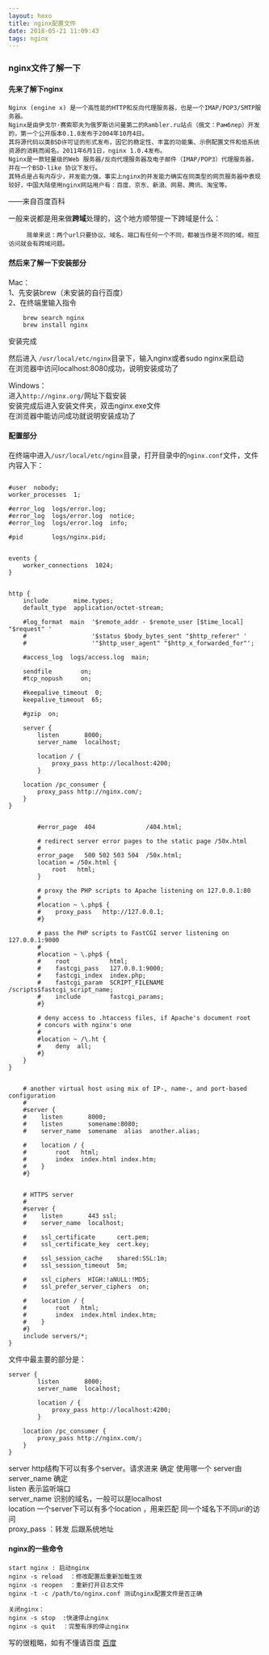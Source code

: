 ```yaml
---
layout: hexo
title: nginx配置文件
date: 2018-05-21 11:09:43
tags: nginx
---
```


### nginx文件了解一下

#### 先来了解下nginx

```
Nginx (engine x) 是一个高性能的HTTP和反向代理服务器，也是一个IMAP/POP3/SMTP服务器。
Nginx是由伊戈尔·赛索耶夫为俄罗斯访问量第二的Rambler.ru站点（俄文：Рамблер）开发的，第一个公开版本0.1.0发布于2004年10月4日。
其将源代码以类BSD许可证的形式发布，因它的稳定性、丰富的功能集、示例配置文件和低系统资源的消耗而闻名。2011年6月1日，nginx 1.0.4发布。
Nginx是一款轻量级的Web 服务器/反向代理服务器及电子邮件（IMAP/POP3）代理服务器，并在一个BSD-like 协议下发行。
其特点是占有内存少，并发能力强，事实上nginx的并发能力确实在同类型的网页服务器中表现较好，中国大陆使用nginx网站用户有：百度、京东、新浪、网易、腾讯、淘宝等。

```

——来自百度百科

一般来说都是用来做**跨域**处理的，这个地方顺带提一下跨域是什么：

```
	 简单来说：两个url只要协议、域名、端口有任何一个不同，都被当作是不同的域，相互访问就会有跨域问题。
```

#### 然后来了解一下安装部分

Mac：  
1、先安装brew（未安装的自行百度）  
2、在终端里输入指令
```
	brew search nginx
	brew install nginx
```

安装完成  

然后进入 `/usr/local/etc/nginx`目录下，输入nginx或者sudo nginx来启动  
在浏览器中访问localhost:8080成功，说明安装成功了

Windows：  
进入`http://nginx.org/`网址下载安装  
安装完成后进入安装文件夹，双击nginx.exe文件  
在浏览器中能访问成功就说明安装成功了  


#### 配置部分
在终端中进入` /usr/local/etc/nginx `目录，打开目录中的`nginx.conf`文件，文件内容入下：


```

#user  nobody;
worker_processes  1;

#error_log  logs/error.log;
#error_log  logs/error.log  notice;
#error_log  logs/error.log  info;

#pid        logs/nginx.pid;


events {
    worker_connections  1024;
}


http {
    include       mime.types;
    default_type  application/octet-stream;

    #log_format  main  '$remote_addr - $remote_user [$time_local] "$request" '
    #                  '$status $body_bytes_sent "$http_referer" '
    #                  '"$http_user_agent" "$http_x_forwarded_for"';

    #access_log  logs/access.log  main;

    sendfile        on;
    #tcp_nopush     on;

    #keepalive_timeout  0;
    keepalive_timeout  65;

    #gzip  on;
	
	server {
        listen       8000;
        server_name  localhost;

        location / {
            proxy_pass http://localhost:4200;
        }

	location /pc_consumer {
	    proxy_pass http://nginx.com/;
	}
}


        #error_page  404              /404.html;

        # redirect server error pages to the static page /50x.html
        #
        error_page   500 502 503 504  /50x.html;
        location = /50x.html {
            root   html;
        }

        # proxy the PHP scripts to Apache listening on 127.0.0.1:80
        #
        #location ~ \.php$ {
        #    proxy_pass   http://127.0.0.1;
        #}

        # pass the PHP scripts to FastCGI server listening on 127.0.0.1:9000
        #
        #location ~ \.php$ {
        #    root           html;
        #    fastcgi_pass   127.0.0.1:9000;
        #    fastcgi_index  index.php;
        #    fastcgi_param  SCRIPT_FILENAME  /scripts$fastcgi_script_name;
        #    include        fastcgi_params;
        #}

        # deny access to .htaccess files, if Apache's document root
        # concurs with nginx's one
        #
        #location ~ /\.ht {
        #    deny  all;
        #}
    }
}


    # another virtual host using mix of IP-, name-, and port-based configuration
    #
    #server {
    #    listen       8000;
    #    listen       somename:8080;
    #    server_name  somename  alias  another.alias;

    #    location / {
    #        root   html;
    #        index  index.html index.htm;
    #    }
    #}


    # HTTPS server
    #
    #server {
    #    listen       443 ssl;
    #    server_name  localhost;

    #    ssl_certificate      cert.pem;
    #    ssl_certificate_key  cert.key;

    #    ssl_session_cache    shared:SSL:1m;
    #    ssl_session_timeout  5m;

    #    ssl_ciphers  HIGH:!aNULL:!MD5;
    #    ssl_prefer_server_ciphers  on;

    #    location / {
    #        root   html;
    #        index  index.html index.htm;
    #    }
    #}
    include servers/*;
}

```

文件中最主要的部分是： 

```
server {
        listen       8000;
        server_name  localhost;

        location / {
            proxy_pass http://localhost:4200;
        }

	location /pc_consumer {
	    proxy_pass http://nginx.com/;
	}
}
```
server http结构下可以有多个server。请求进来 确定 使用哪一个 server由 server_name 确定  
listen 表示监听端口  
server_name 识别的域名，一般可以是localhost  
location 一个server下可以有多个location ，用来匹配 同一个域名下不同uri的访问  
proxy_pass ：转发  后跟系统地址

#### nginx的一些命令
```
start nginx : 启动nginx
nginx -s reload  ：修改配置后重新加载生效
nginx -s reopen  ：重新打开日志文件
nginx -t -c /path/to/nginx.conf 测试nginx配置文件是否正确

关闭nginx：
nginx -s stop  :快速停止nginx
nginx -s quit  ：完整有序的停止nginx
```


写的很粗略，如有不懂请百度	[百度](http://www.baidu.com)


